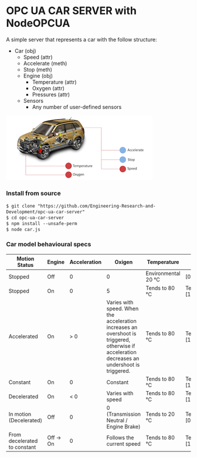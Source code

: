 
# OPC UA CAR SERVER with NodeOPCUA
A simple server that represents a car with the follow structure:

* Car (obj)
    * Speed (attr)
    * Accelerate (meth)
    * Stop (meth)
    * Engine (obj)
        * Temperature (attr)
        * Oxygen (attr)
        * Pressures (attr)
    * Sensors
        * Any number of user-defined sensors

![Car Schema](https://github.com/Engineering-Research-and-Development/opc-ua-car-server/blob/master/img/car_schema.png)


### Install from source

    $ git clone "https://github.com/Engineering-Research-and-Development/opc-ua-car-server"
    $ cd opc-ua-car-server
    $ npm install --unsafe-perm
    $ node car.js

### Car model behavioural specs

| Motion Status | Engine | Acceleration | Oxigen | Temperature          | Pressures              | Speed |
| ------------- | ------------- | ------------- | ------------- |----------------------|------------------------| ------------- |
| Stopped | Off  | 0  | 0  | Environmental 20 °C  | [0,0,0]                | 0 |
| Stopped | On  | 0  | 5  | Tends to 80 °C    | Tends to [100,100,100] | 0                        |
| Accelerated | On  | > 0 | Varies with speed. When the acceleration increases an overshoot is triggered, otherwise if acceleration decreases an undershoot is triggered. | Tends to 80 °C     | Tends to [100,100,100] | Varies with acceleration |
| Constant | On | 0 | Constant | Tends to 80 °C     | Tends to [100,100,100] | Constant                 |
| Decelerated | On | < 0 | Varies with speed | Tends to 80 °C    | Tends to [100,100,100] | Varies with deceleration |
| In motion (Decelerated) | Off | 0 | 0 (Transmission Neutral / Engine Brake) | Tends to 20 °C    | Tends to [0,0,0]       | Tends to 0               |
| From decelerated to constant | Off -> On | 0 | Follows the current speed  | Tends to 80 °C    | Tends to [100,100,100]     | Constant               |

